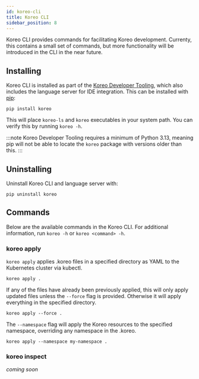 ```yaml
---
id: koreo-cli
title: Koreo CLI
sidebar_position: 8
---
```


Koreo CLI provides commands for facilitating Koreo development. Currenty, this
contains a small set of commands, but more functionality will be introduced in
the CLI in the near future.

## Installing

Koreo CLI is installed as part of the
[Koreo Developer Tooling](./getting-started/tooling-installation.md#installing-koreo-developer-tooling),
which also includes the language server for IDE integration. This can be
installed with [pip](https://pypi.org/project/pip/):

```
pip install koreo
```

This will place `koreo-ls` and `koreo` executables in your system path. You can
verify this by running `koreo -h`.

:::note
Koreo Developer Tooling requires a minimum of Python 3.13, meaning pip will not
be able to locate the `koreo` package with versions older than this.
:::

## Uninstalling

Uninstall Koreo CLI and language server with:

```
pip uninstall koreo
```

## Commands

Below are the available commands in the Koreo CLI. For additional information,
run `koreo -h` or `koreo <command> -h`.

### koreo apply

`koreo apply` applies .koreo files in a specified directory as YAML to the
Kubernetes cluster via kubectl. 

```
koreo apply .
```

If any of the files have already been previously applied, this will
only apply updated files unless the `--force` flag is provided. Otherwise it
will apply everything in the specified directory.

```
koreo apply --force .
```

The `--namespace` flag will apply the Koreo resources to the specified
namespace, overriding any namespace in the .koreo.

```
koreo apply --namespace my-namespace .
```

### koreo inspect

_coming soon_

